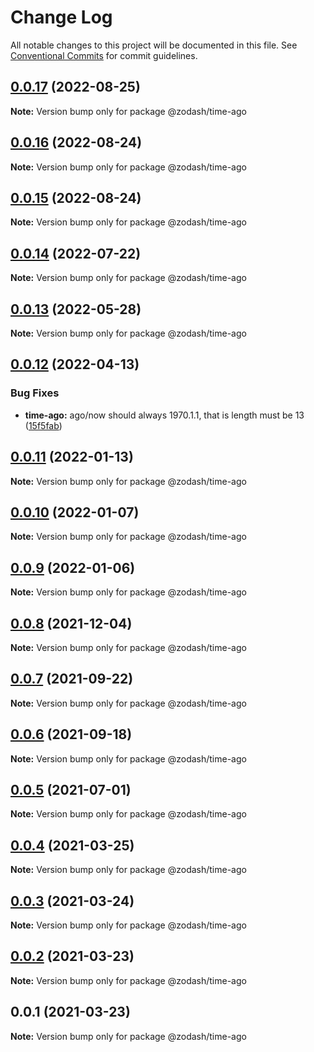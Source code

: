 # Change Log

All notable changes to this project will be documented in this file.
See [Conventional Commits](https://conventionalcommits.org) for commit guidelines.

## [0.0.17](https://github.com/zcorky/zodash/compare/@zodash/time-ago@0.0.16...@zodash/time-ago@0.0.17) (2022-08-25)

**Note:** Version bump only for package @zodash/time-ago





## [0.0.16](https://github.com/zcorky/zodash/compare/@zodash/time-ago@0.0.15...@zodash/time-ago@0.0.16) (2022-08-24)

**Note:** Version bump only for package @zodash/time-ago





## [0.0.15](https://github.com/zcorky/zodash/compare/@zodash/time-ago@0.0.14...@zodash/time-ago@0.0.15) (2022-08-24)

**Note:** Version bump only for package @zodash/time-ago





## [0.0.14](https://github.com/zcorky/zodash/compare/@zodash/time-ago@0.0.13...@zodash/time-ago@0.0.14) (2022-07-22)

**Note:** Version bump only for package @zodash/time-ago





## [0.0.13](https://github.com/zcorky/zodash/compare/@zodash/time-ago@0.0.12...@zodash/time-ago@0.0.13) (2022-05-28)

**Note:** Version bump only for package @zodash/time-ago





## [0.0.12](https://github.com/zcorky/zodash/compare/@zodash/time-ago@0.0.11...@zodash/time-ago@0.0.12) (2022-04-13)


### Bug Fixes

* **time-ago:** ago/now should always 1970.1.1, that is length must be 13 ([15f5fab](https://github.com/zcorky/zodash/commit/15f5fab76e66be8713a0bd6e10c615ca3da634c1))





## [0.0.11](https://github.com/zcorky/zodash/compare/@zodash/time-ago@0.0.10...@zodash/time-ago@0.0.11) (2022-01-13)

**Note:** Version bump only for package @zodash/time-ago





## [0.0.10](https://github.com/zcorky/zodash/compare/@zodash/time-ago@0.0.9...@zodash/time-ago@0.0.10) (2022-01-07)

**Note:** Version bump only for package @zodash/time-ago





## [0.0.9](https://github.com/zcorky/zodash/compare/@zodash/time-ago@0.0.8...@zodash/time-ago@0.0.9) (2022-01-06)

**Note:** Version bump only for package @zodash/time-ago





## [0.0.8](https://github.com/zcorky/zodash/compare/@zodash/time-ago@0.0.7...@zodash/time-ago@0.0.8) (2021-12-04)

**Note:** Version bump only for package @zodash/time-ago





## [0.0.7](https://github.com/zcorky/zodash/compare/@zodash/time-ago@0.0.6...@zodash/time-ago@0.0.7) (2021-09-22)

**Note:** Version bump only for package @zodash/time-ago





## [0.0.6](https://github.com/zcorky/zodash/compare/@zodash/time-ago@0.0.5...@zodash/time-ago@0.0.6) (2021-09-18)

**Note:** Version bump only for package @zodash/time-ago





## [0.0.5](https://github.com/zcorky/zodash/compare/@zodash/time-ago@0.0.4...@zodash/time-ago@0.0.5) (2021-07-01)

**Note:** Version bump only for package @zodash/time-ago





## [0.0.4](https://github.com/zcorky/zodash/compare/@zodash/time-ago@0.0.3...@zodash/time-ago@0.0.4) (2021-03-25)

**Note:** Version bump only for package @zodash/time-ago





## [0.0.3](https://github.com/zcorky/zodash/compare/@zodash/time-ago@0.0.2...@zodash/time-ago@0.0.3) (2021-03-24)

**Note:** Version bump only for package @zodash/time-ago





## [0.0.2](https://github.com/zcorky/zodash/compare/@zodash/time-ago@0.0.1...@zodash/time-ago@0.0.2) (2021-03-23)

**Note:** Version bump only for package @zodash/time-ago





## 0.0.1 (2021-03-23)

**Note:** Version bump only for package @zodash/time-ago
